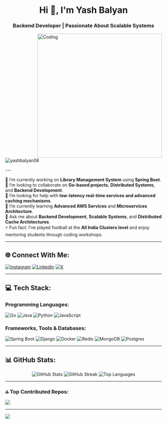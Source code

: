 
<h1 align="center">Hi 👋, I'm Yash Balyan</h1>
<h3 align="center">Backend Developer | Passionate About Scalable Systems</h3>
<img align="right" alt="Coding" width="400" src="https://media.giphy.com/media/f3iwJFOVOwuy7K6FFw/giphy.gif">

<p align="left"> 
  <img src="https://komarev.com/ghpvc/?username=yashbalyan08&label=Profile%20views&color=0e75b6&style=flat" alt="yashbalyan08" /> 
</p>
---

🔭 I’m currently working on **Library Management System** using **Spring Boot**.  
👯 I’m looking to collaborate on **Go-based projects**, **Distributed Systems**, and **Backend Development**.  
🤝 I’m looking for help with **low-latency real-time services and advanced caching mechanisms**.  
🌱 I’m currently learning **Advanced AWS Services** and **Microservices Architecture**.  
💬 Ask me about **Backend Development**, **Scalable Systems**, and **Distributed Cache Architectures**.  
⚡ Fun fact: I’ve played football at the **All India Clusters level** and enjoy mentoring students through coding workshops.

---

## 🌐 Connect With Me:
[![Instagram](https://img.shields.io/badge/Instagram-%23E4405F.svg?logo=Instagram&logoColor=white)](https://instagram.com/balyanyash_08) 
[![LinkedIn](https://img.shields.io/badge/LinkedIn-%230077B5.svg?logo=linkedin&logoColor=white)](https://linkedin.com/in/yash-balyan) 
[![X](https://img.shields.io/badge/X-black.svg?logo=X&logoColor=white)](https://x.com/YashBalyan8)

---

## 💻 Tech Stack:
### Programming Languages:
![Go](https://img.shields.io/badge/go-%2300ADD8.svg?style=for-the-badge&logo=go&logoColor=white) 
![Java](https://img.shields.io/badge/java-%23ED8B00.svg?style=for-the-badge&logo=openjdk&logoColor=white) 
![Python](https://img.shields.io/badge/python-3670A0?style=for-the-badge&logo=python&logoColor=ffdd54) 
![JavaScript](https://img.shields.io/badge/javascript-%23323330.svg?style=for-the-badge&logo=javascript&logoColor=%23F7DF1E) 

### Frameworks, Tools & Databases:
![Spring Boot](https://img.shields.io/badge/springboot-%236DB33F.svg?style=for-the-badge&logo=springboot&logoColor=white) 
![Django](https://img.shields.io/badge/django-%23092E20.svg?style=for-the-badge&logo=django&logoColor=white) 
![Docker](https://img.shields.io/badge/docker-%230db7ed.svg?style=for-the-badge&logo=docker&logoColor=white) 
![Redis](https://img.shields.io/badge/redis-%23DD0031.svg?style=for-the-badge&logo=redis&logoColor=white) 
![MongoDB](https://img.shields.io/badge/MongoDB-%234ea94b.svg?style=for-the-badge&logo=mongodb&logoColor=white) 
![Postgres](https://img.shields.io/badge/postgres-%23316192.svg?style=for-the-badge&logo=postgresql&logoColor=white) 

---

## 📊 GitHub Stats:
<div align="center">
  <img src="https://github-readme-stats.vercel.app/api?username=yashbalyan08&theme=tokyonight&hide_border=false&include_all_commits=true&count_private=true" alt="GitHub Stats" />
  <img src="https://github-readme-streak-stats.herokuapp.com/?user=yashbalyan08&theme=tokyonight&hide_border=false" alt="GitHub Streak" />
  <img src="https://github-readme-stats.vercel.app/api/top-langs/?username=yashbalyan08&theme=tokyonight&hide_border=false&layout=compact" alt="Top Languages" />
</div>

---

### 🔝 Top Contributed Repos:
![](https://github-contributor-stats.vercel.app/api?username=yashbalyan08&limit=5&theme=tokyonight&combine_all_yearly_contributions=true)

---

[![](https://visitcount.itsvg.in/api?id=yashbalyan08&icon=0&color=6)](https://visitcount.itsvg.in)
